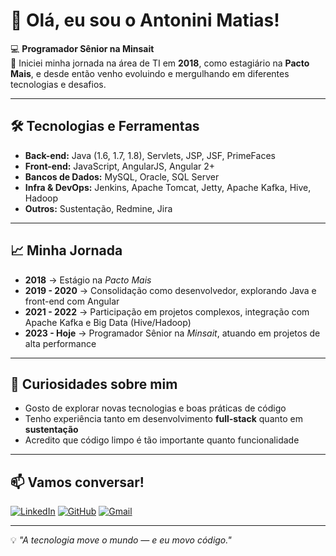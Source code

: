 # 👋 Olá, eu sou o Antonini Matias!

💻 **Programador Sênior na Minsait**  
🚀 Iniciei minha jornada na área de TI em **2018**, como estagiário na **Pacto Mais**, e desde então venho evoluindo e mergulhando em diferentes tecnologias e desafios.

---

## 🛠️ Tecnologias e Ferramentas
- **Back-end:** Java (1.6, 1.7, 1.8), Servlets, JSP, JSF, PrimeFaces
- **Front-end:** JavaScript, AngularJS, Angular 2+
- **Bancos de Dados:** MySQL, Oracle, SQL Server
- **Infra & DevOps:** Jenkins, Apache Tomcat, Jetty, Apache Kafka, Hive, Hadoop
- **Outros:** Sustentação, Redmine, Jira

---

## 📈 Minha Jornada
- **2018** → Estágio na *Pacto Mais*
- **2019 - 2020** → Consolidação como desenvolvedor, explorando Java e front-end com Angular
- **2021 - 2022** → Participação em projetos complexos, integração com Apache Kafka e Big Data (Hive/Hadoop)
- **2023 - Hoje** → Programador Sênior na *Minsait*, atuando em projetos de alta performance

---

## 🌱 Curiosidades sobre mim
- Gosto de explorar novas tecnologias e boas práticas de código
- Tenho experiência tanto em desenvolvimento **full-stack** quanto em **sustentação**
- Acredito que código limpo é tão importante quanto funcionalidade

---

## 📫 Vamos conversar!
[![LinkedIn](https://img.shields.io/badge/LinkedIn-blue?style=for-the-badge&logo=linkedin)](https://www.linkedin.com/in/antoninimatias)
[![GitHub](https://img.shields.io/badge/GitHub-black?style=for-the-badge&logo=github)](https://github.com/antoninimatias)
[![Gmail](https://img.shields.io/badge/Email-D14836?style=for-the-badge&logo=gmail&logoColor=white)](mailto:antoninimatiasdev@gmail.com)

---
💡 *"A tecnologia move o mundo — e eu movo código."*

